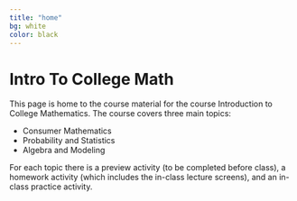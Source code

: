 ```yaml
---
title: "home"
bg: white
color: black
---
```

# Intro To College Math 

This page is home to the course material for the course Introduction to College Mathematics. The course covers three main topics:

* Consumer Mathematics
* Probability and Statistics
* Algebra and Modeling

For each topic there is a preview activity (to be completed before class), a homework activity (which includes the in-class lecture screens), and an in-class practice activity.